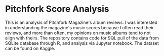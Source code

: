 # Pitchfork Score Analysis

This is an analysis of Pitchfork Magazine's album reviews. I was interested in understanding the magazine's music scores because I often read their reviews, and more than often, my opinions on music albums tend to not align with theirs. The repository contains code for SQL pull of the data from SQLite database through R, and analysis via Jupyter notebook. The dataset can be found on Kaggle. 
